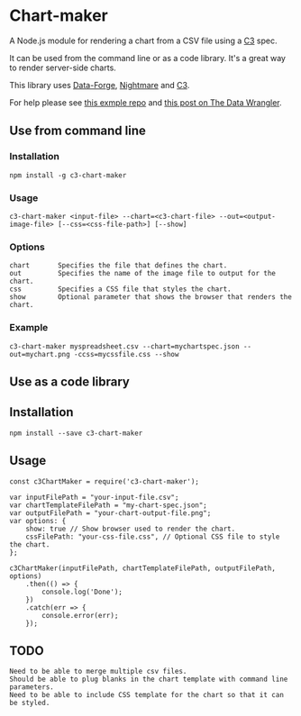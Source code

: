 # Chart-maker

A Node.js module for rendering a chart from a CSV file using a [C3](http://c3js.org/) spec.

It can be used from the command line or as a code library.
It's a great way to render server-side charts.

This library uses [Data-Forge](http://www.data-forge-js.com/), [Nightmare](http://www.nightmarejs.org/) and [C3](http://c3js.org/).

For help please see [this exmple repo](https://github.com/ashleydavis/nodejs-chart-rendering-example) and [this post on The Data Wrangler](http://www.the-data-wrangler.com/node-js-chart-rendering-with-c3-and-nightmare/).

## Use from command line

### Installation

    npm install -g c3-chart-maker

### Usage

    c3-chart-maker <input-file> --chart=<c3-chart-file> --out=<output-image-file> [--css=<css-file-path>] [--show]

### Options

    chart       Specifies the file that defines the chart.
    out         Specifies the name of the image file to output for the chart.
    css         Specifies a CSS file that styles the chart.
    show        Optional parameter that shows the browser that renders the chart.

### Example

    c3-chart-maker myspreadsheet.csv --chart=mychartspec.json --out=mychart.png -ccss=mycssfile.css --show

## Use as a code library

## Installation

    npm install --save c3-chart-maker

## Usage

    const c3ChartMaker = require('c3-chart-maker');
    
    var inputFilePath = "your-input-file.csv";
    var chartTemplateFilePath = "my-chart-spec.json";
    var outputFilePath = "your-chart-output-file.png";
    var options: {
        show: true // Show browser used to render the chart.
        cssFilePath: "your-css-file.css", // Optional CSS file to style the chart.
    };

    c3ChartMaker(inputFilePath, chartTemplateFilePath, outputFilePath, options)
        .then(() => { 
            console.log('Done');
        })
        .catch(err => {
            console.error(err);
        });
    

## TODO

    Need to be able to merge multiple csv files.
    Should be able to plug blanks in the chart template with command line parameters.
    Need to be able to include CSS template for the chart so that it can be styled.
